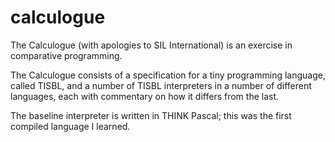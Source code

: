 calculogue
==========

The Calculogue (with apologies to SIL International) is an exercise in comparative programming.

The Calculogue consists of a specification for a tiny programming language, called TISBL, and a
number of TISBL interpreters in a number of different languages, each with commentary on how
it differs from the last.

The baseline interpreter is written in THINK Pascal; this was the first compiled language I learned.